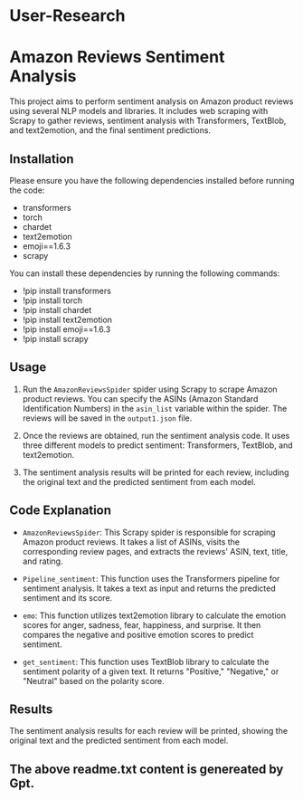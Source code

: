 # User-Research
# Amazon Reviews Sentiment Analysis

This project aims to perform sentiment analysis on Amazon product reviews using several NLP models and libraries. It includes web scraping with Scrapy to gather reviews, sentiment analysis with Transformers, TextBlob, and text2emotion, and the final sentiment predictions.

## Installation

Please ensure you have the following dependencies installed before running the code:

- transformers
- torch
- chardet
- text2emotion
- emoji==1.6.3
- scrapy

You can install these dependencies by running the following commands:

- !pip install transformers
- !pip install torch
- !pip install chardet
- !pip install text2emotion
- !pip install emoji==1.6.3
- !pip install scrapy

## Usage

1. Run the `AmazonReviewsSpider` spider using Scrapy to scrape Amazon product reviews. You can specify the ASINs (Amazon Standard Identification Numbers) in the `asin_list` variable within the spider. The reviews will be saved in the `output1.json` file.

2. Once the reviews are obtained, run the sentiment analysis code. It uses three different models to predict sentiment: Transformers, TextBlob, and text2emotion.

3. The sentiment analysis results will be printed for each review, including the original text and the predicted sentiment from each model.

## Code Explanation

- `AmazonReviewsSpider`: This Scrapy spider is responsible for scraping Amazon product reviews. It takes a list of ASINs, visits the corresponding review pages, and extracts the reviews' ASIN, text, title, and rating.

- `Pipeline_sentiment`: This function uses the Transformers pipeline for sentiment analysis. It takes a text as input and returns the predicted sentiment and its score.

- `emo`: This function utilizes text2emotion library to calculate the emotion scores for anger, sadness, fear, happiness, and surprise. It then compares the negative and positive emotion scores to predict sentiment.

- `get_sentiment`: This function uses TextBlob library to calculate the sentiment polarity of a given text. It returns "Positive," "Negative," or "Neutral" based on the polarity score.

## Results

The sentiment analysis results for each review will be printed, showing the original text and the predicted sentiment from each model.

## The above readme.txt content is genereated by Gpt.
